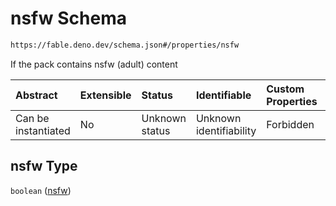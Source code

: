 # nsfw Schema

```txt
https://fable.deno.dev/schema.json#/properties/nsfw
```

If the pack contains nsfw (adult) content

| Abstract            | Extensible | Status         | Identifiable            | Custom Properties | Additional Properties | Access Restrictions | Defined In                                                 |
| :------------------ | :--------- | :------------- | :---------------------- | :---------------- | :-------------------- | :------------------ | :--------------------------------------------------------- |
| Can be instantiated | No         | Unknown status | Unknown identifiability | Forbidden         | Allowed               | none                | [schema.json\*](../out/schema.json "open original schema") |

## nsfw Type

`boolean` ([nsfw](schema-properties-nsfw.md))

